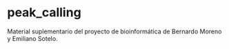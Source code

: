 # peak_calling
Material suplementario del proyecto de bioinformática de Bernardo Moreno y Emiliano Sotelo. 

